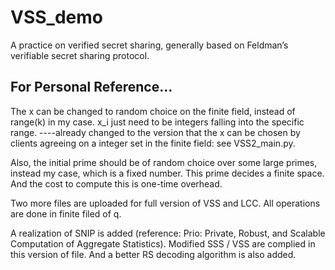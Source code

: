 # VSS_demo
A practice on verified secret sharing, generally based on Feldman’s verifiable secret sharing protocol.
## For Personal Reference...

The x can be changed to random choice on the finite field, instead of range(k) in my case. x_i just need to be integers falling into the specific range.
----already changed to the version that the x can be chosen by clients agreeing on a integer set in the finite field: see VSS2_main.py.

Also, the initial prime should be of random choice over some large primes, instead my case, which is a fixed number. This prime decides a finite space. And the cost to compute this is one-time overhead.

Two more files are uploaded for full version of VSS and LCC. All operations are done in finite filed of q. 

A realization of SNIP is added (reference: Prio: Private, Robust, and Scalable Computation of Aggregate Statistics). Modified SSS / VSS are complied in this version of file. And a better RS decoding algorithm is also added. 
